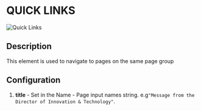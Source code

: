 # QUICK LINKS

![Quick Links](https://i.postimg.cc/YSDTQF6b/image.png)

## Description

This element is used to navigate to pages on the same page group

## Configuration

1. **title** - Set in the Name - Page input names string. e.g`"Message from the Director of Innovation & Technology"`.

